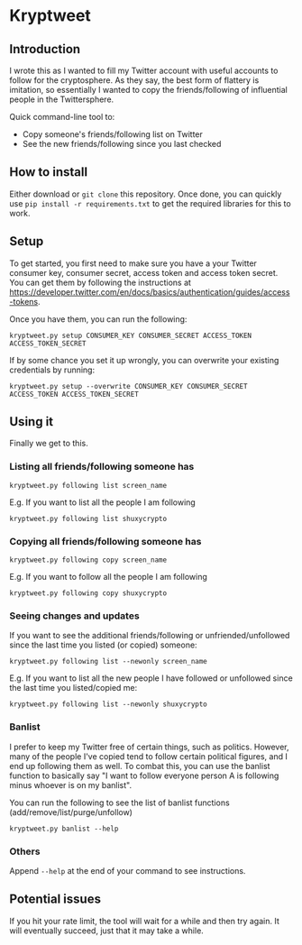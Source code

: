 # Kryptweet

## Introduction
I wrote this as I wanted to fill my Twitter account with useful accounts to follow for the cryptosphere. As they say, the best form of flattery is imitation, so essentially I wanted to copy the friends/following of influential people in the Twittersphere.

Quick command-line tool to:
* Copy someone's friends/following list on Twitter
* See the new friends/following since you last checked

## How to install
Either download or `git clone` this repository. Once done, you can quickly use `pip install -r requirements.txt` to get the required libraries for this to work.

## Setup
To get started, you first need to make sure you have a your Twitter consumer key, consumer secret, access token and access token secret. You can get them by following the instructions at https://developer.twitter.com/en/docs/basics/authentication/guides/access-tokens.

Once you have them, you can run the following:

```
kryptweet.py setup CONSUMER_KEY CONSUMER_SECRET ACCESS_TOKEN ACCESS_TOKEN_SECRET
```

If by some chance you set it up wrongly, you can overwrite your existing credentials by running:

```
kryptweet.py setup --overwrite CONSUMER_KEY CONSUMER_SECRET ACCESS_TOKEN ACCESS_TOKEN_SECRET
```

## Using it
Finally we get to this.

### Listing all friends/following someone has
```
kryptweet.py following list screen_name
```

E.g. If you want to list all the people I am following
```
kryptweet.py following list shuxycrypto
```

### Copying all friends/following someone has
```
kryptweet.py following copy screen_name
```

E.g. If you want to follow all the people I am following
```
kryptweet.py following copy shuxycrypto
```

### Seeing changes and updates
If you want to see the additional friends/following or unfriended/unfollowed since the last time you listed (or copied) someone:
```
kryptweet.py following list --newonly screen_name
```

E.g. If you want to list all the new people I have followed or unfollowed since the last time you listed/copied me:
```
kryptweet.py following list --newonly shuxycrypto
```

### Banlist
I prefer to keep my Twitter free of certain things, such as politics. However, many of the people I've copied tend to follow certain political figures, and I end up following them as well. To combat this, you can use the banlist function to basically say "I want to follow everyone person A is following minus whoever is on my banlist".

You can run the following to see the list of banlist functions (add/remove/list/purge/unfollow)

```
kryptweet.py banlist --help
```

### Others
Append `--help` at the end of your command to see instructions.

## Potential issues
If you hit your rate limit, the tool will wait for a while and then try again. It will eventually succeed, just that it may take a while.

